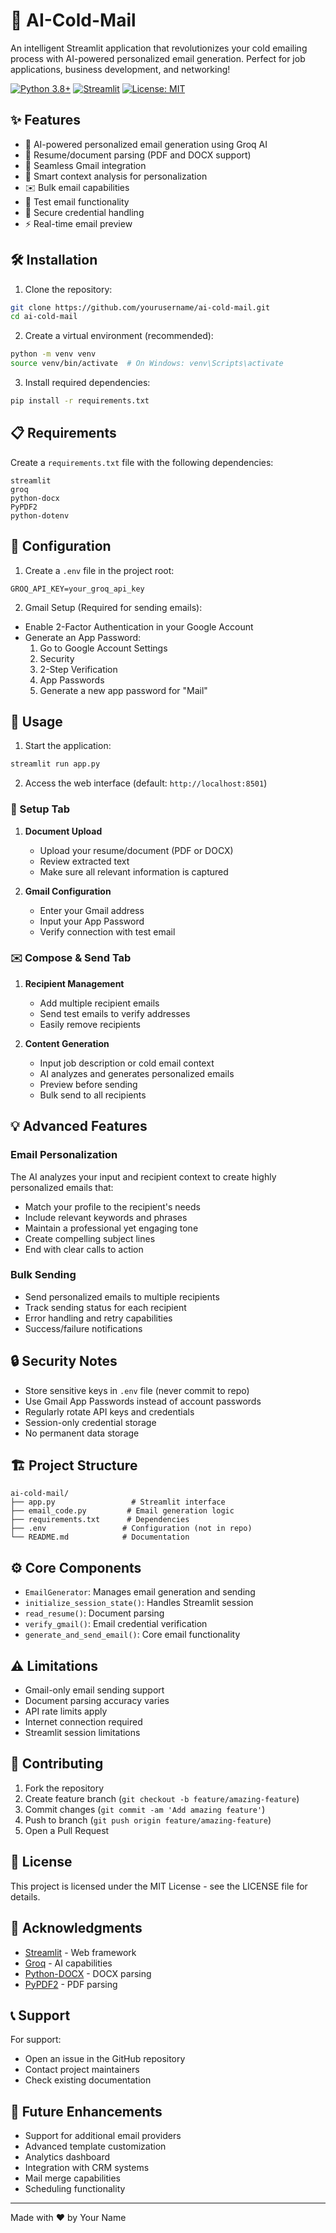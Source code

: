 # 🤖 AI-Cold-Mail

An intelligent Streamlit application that revolutionizes your cold emailing process with AI-powered personalized email generation. Perfect for job applications, business development, and networking!

[![Python 3.8+](https://img.shields.io/badge/python-3.8+-blue.svg)](https://www.python.org/downloads/)
[![Streamlit](https://img.shields.io/badge/Streamlit-1.x-FF4B4B.svg)](https://streamlit.io)
[![License: MIT](https://img.shields.io/badge/License-MIT-yellow.svg)](https://opensource.org/licenses/MIT)

## ✨ Features

- 🧠 AI-powered personalized email generation using Groq AI
- 📄 Resume/document parsing (PDF and DOCX support)
- 📧 Seamless Gmail integration
- 🎯 Smart context analysis for personalization
- ✉️ Bulk email capabilities
- 🧪 Test email functionality
- 🔐 Secure credential handling
- ⚡ Real-time email preview

## 🛠️ Installation

1. Clone the repository:
```bash
git clone https://github.com/yourusername/ai-cold-mail.git
cd ai-cold-mail
```

2. Create a virtual environment (recommended):
```bash
python -m venv venv
source venv/bin/activate  # On Windows: venv\Scripts\activate
```

3. Install required dependencies:
```bash
pip install -r requirements.txt
```

## 📋 Requirements

Create a `requirements.txt` file with the following dependencies:
```
streamlit
groq
python-docx
PyPDF2
python-dotenv
```

## 🔑 Configuration

1. Create a `.env` file in the project root:
```env
GROQ_API_KEY=your_groq_api_key
```

2. Gmail Setup (Required for sending emails):
- Enable 2-Factor Authentication in your Google Account
- Generate an App Password: 
  1. Go to Google Account Settings
  2. Security
  3. 2-Step Verification
  4. App Passwords
  5. Generate a new app password for "Mail"

## 🚀 Usage

1. Start the application:
```bash
streamlit run app.py
```

2. Access the web interface (default: `http://localhost:8501`)

### 📝 Setup Tab

1. **Document Upload**
   - Upload your resume/document (PDF or DOCX)
   - Review extracted text
   - Make sure all relevant information is captured

2. **Gmail Configuration**
   - Enter your Gmail address
   - Input your App Password
   - Verify connection with test email

### ✉️ Compose & Send Tab

1. **Recipient Management**
   - Add multiple recipient emails
   - Send test emails to verify addresses
   - Easily remove recipients

2. **Content Generation**
   - Input job description or cold email context
   - AI analyzes and generates personalized emails
   - Preview before sending
   - Bulk send to all recipients

## 💡 Advanced Features

### Email Personalization
The AI analyzes your input and recipient context to create highly personalized emails that:
- Match your profile to the recipient's needs
- Include relevant keywords and phrases
- Maintain a professional yet engaging tone
- Create compelling subject lines
- End with clear calls to action

### Bulk Sending
- Send personalized emails to multiple recipients
- Track sending status for each recipient
- Error handling and retry capabilities
- Success/failure notifications

## 🔒 Security Notes

- Store sensitive keys in `.env` file (never commit to repo)
- Use Gmail App Passwords instead of account passwords
- Regularly rotate API keys and credentials
- Session-only credential storage
- No permanent data storage

## 🏗️ Project Structure

```
ai-cold-mail/
├── app.py                 # Streamlit interface
├── email_code.py         # Email generation logic
├── requirements.txt      # Dependencies
├── .env                 # Configuration (not in repo)
└── README.md            # Documentation
```

## ⚙️ Core Components

- `EmailGenerator`: Manages email generation and sending
- `initialize_session_state()`: Handles Streamlit session
- `read_resume()`: Document parsing
- `verify_gmail()`: Email credential verification
- `generate_and_send_email()`: Core email functionality

## ⚠️ Limitations

- Gmail-only email sending support
- Document parsing accuracy varies
- API rate limits apply
- Internet connection required
- Streamlit session limitations

## 🤝 Contributing

1. Fork the repository
2. Create feature branch (`git checkout -b feature/amazing-feature`)
3. Commit changes (`git commit -am 'Add amazing feature'`)
4. Push to branch (`git push origin feature/amazing-feature`)
5. Open a Pull Request

## 📝 License

This project is licensed under the MIT License - see the LICENSE file for details.

## 🙏 Acknowledgments

- [Streamlit](https://streamlit.io/) - Web framework
- [Groq](https://groq.com/) - AI capabilities
- [Python-DOCX](https://python-docx.readthedocs.io/) - DOCX parsing
- [PyPDF2](https://pypdf2.readthedocs.io/) - PDF parsing

## 📞 Support

For support:
- Open an issue in the GitHub repository
- Contact project maintainers
- Check existing documentation

## 🎯 Future Enhancements

- Support for additional email providers
- Advanced template customization
- Analytics dashboard
- Integration with CRM systems
- Mail merge capabilities
- Scheduling functionality

---

Made with ❤️ by Your Name
